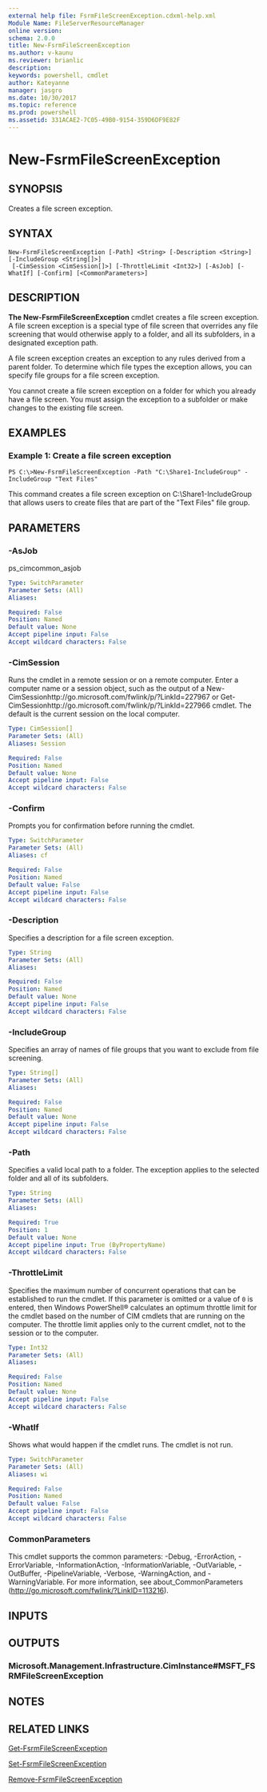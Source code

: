 ```yaml
---
external help file: FsrmFileScreenException.cdxml-help.xml
Module Name: FileServerResourceManager
online version: 
schema: 2.0.0
title: New-FsrmFileScreenException
ms.author: v-kaunu
ms.reviewer: brianlic
description: 
keywords: powershell, cmdlet
author: Kateyanne
manager: jasgro
ms.date: 10/30/2017
ms.topic: reference
ms.prod: powershell
ms.assetid: 331ACAE2-7C05-49B0-9154-359D6DF9E82F
---
```


# New-FsrmFileScreenException

## SYNOPSIS
Creates a file screen exception.

## SYNTAX

```
New-FsrmFileScreenException [-Path] <String> [-Description <String>] [-IncludeGroup <String[]>]
 [-CimSession <CimSession[]>] [-ThrottleLimit <Int32>] [-AsJob] [-WhatIf] [-Confirm] [<CommonParameters>]
```

## DESCRIPTION
**The New-FsrmFileScreenException** cmdlet creates a file screen exception.
A file screen exception is a special type of file screen that overrides any file screening that would otherwise apply to a folder, and all its subfolders, in a designated exception path.

A file screen exception creates an exception to any rules derived from a parent folder.
To determine which file types the exception allows, you can specify file groups for a file screen exception.

You cannot create a file screen exception on a folder for which you already have a file screen.
You must assign the exception to a subfolder or make changes to the existing file screen.

## EXAMPLES

### Example 1: Create a file screen exception
```
PS C:\>New-FsrmFileScreenException -Path "C:\Share1-IncludeGroup" -IncludeGroup "Text Files"
```

This command creates a file screen exception on C:\Share1-IncludeGroup that allows users to create files that are part of the "Text Files" file group.

## PARAMETERS

### -AsJob
ps_cimcommon_asjob

```yaml
Type: SwitchParameter
Parameter Sets: (All)
Aliases: 

Required: False
Position: Named
Default value: None
Accept pipeline input: False
Accept wildcard characters: False
```

### -CimSession
Runs the cmdlet in a remote session or on a remote computer.
Enter a computer name or a session object, such as the output of a New-CimSessionhttp://go.microsoft.com/fwlink/p/?LinkId=227967 or Get-CimSessionhttp://go.microsoft.com/fwlink/p/?LinkId=227966 cmdlet.
The default is the current session on the local computer.

```yaml
Type: CimSession[]
Parameter Sets: (All)
Aliases: Session

Required: False
Position: Named
Default value: None
Accept pipeline input: False
Accept wildcard characters: False
```

### -Confirm
Prompts you for confirmation before running the cmdlet.

```yaml
Type: SwitchParameter
Parameter Sets: (All)
Aliases: cf

Required: False
Position: Named
Default value: False
Accept pipeline input: False
Accept wildcard characters: False
```

### -Description
Specifies a description for a file screen exception.

```yaml
Type: String
Parameter Sets: (All)
Aliases: 

Required: False
Position: Named
Default value: None
Accept pipeline input: False
Accept wildcard characters: False
```

### -IncludeGroup
Specifies an array of names of file groups that you want to exclude from file screening.

```yaml
Type: String[]
Parameter Sets: (All)
Aliases: 

Required: False
Position: Named
Default value: None
Accept pipeline input: False
Accept wildcard characters: False
```

### -Path
Specifies a valid local path to a folder.
The exception applies to the selected folder and all of its subfolders.

```yaml
Type: String
Parameter Sets: (All)
Aliases: 

Required: True
Position: 1
Default value: None
Accept pipeline input: True (ByPropertyName)
Accept wildcard characters: False
```

### -ThrottleLimit
Specifies the maximum number of concurrent operations that can be established to run the cmdlet.
If this parameter is omitted or a value of `0` is entered, then Windows PowerShell® calculates an optimum throttle limit for the cmdlet based on the number of CIM cmdlets that are running on the computer.
The throttle limit applies only to the current cmdlet, not to the session or to the computer.

```yaml
Type: Int32
Parameter Sets: (All)
Aliases: 

Required: False
Position: Named
Default value: None
Accept pipeline input: False
Accept wildcard characters: False
```

### -WhatIf
Shows what would happen if the cmdlet runs.
The cmdlet is not run.

```yaml
Type: SwitchParameter
Parameter Sets: (All)
Aliases: wi

Required: False
Position: Named
Default value: False
Accept pipeline input: False
Accept wildcard characters: False
```

### CommonParameters
This cmdlet supports the common parameters: -Debug, -ErrorAction, -ErrorVariable, -InformationAction, -InformationVariable, -OutVariable, -OutBuffer, -PipelineVariable, -Verbose, -WarningAction, and -WarningVariable. For more information, see about_CommonParameters (http://go.microsoft.com/fwlink/?LinkID=113216).

## INPUTS

## OUTPUTS

### Microsoft.Management.Infrastructure.CimInstance#MSFT_FSRMFileScreenException

## NOTES

## RELATED LINKS

[Get-FsrmFileScreenException](./Get-FsrmFileScreenException.md)

[Set-FsrmFileScreenException](./Set-FsrmFileScreenException.md)

[Remove-FsrmFileScreenException](./Remove-FsrmFileScreenException.md)

